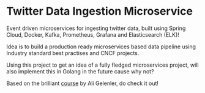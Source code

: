 # Twitter Data Ingestion Microservice
Event driven microservices for ingesting twitter data, built using Spring Cloud, Docker, Kafka, Prometheus, Grafana and Elasticsearch (ELK)!

Idea is to build a production ready microservices based data pipeline using Industry standard best practises and CNCF projects.

Using this project to get an idea of a fully fledged microservices project, will also implement this in Golang in the future cause why not?

Based on the brilliant [course](https://www.udemy.com/course/event-driven-microservices-spring-boot-kafka-and-elasticsearch/) by Ali Gelenler, do check it out!